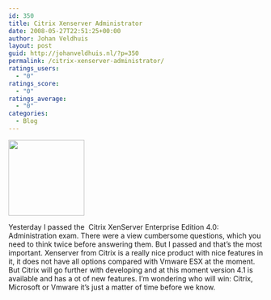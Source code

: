 ```yaml
---
id: 350
title: Citrix Xenserver Administrator
date: 2008-05-27T22:51:25+00:00
author: Johan Veldhuis
layout: post
guid: http://johanveldhuis.nl/?p=350
permalink: /citrix-xenserver-administrator/
ratings_users:
  - "0"
ratings_score:
  - "0"
ratings_average:
  - "0"
categories:
  - Blog
---
```

[<img class="alignnone size-thumbnail wp-image-349" title="Xensource logo" src="https://i0.wp.com/johanveldhuis.nl/wp-content/uploads/2008/05/02-150x150.jpg?resize=150%2C150" alt="" width="150" height="150" srcset="https://i0.wp.com/johanveldhuis.nl/wp-content/uploads/2008/05/02.jpg?resize=150%2C150&ssl=1 150w, https://i2.wp.com/johanveldhuis.nl/wp-content/uploads/D:\Web\wordpress/wp-content/uploads/2008/05/02.jpg?zoom=2&resize=150%2C150&ssl=1 300w, https://i2.wp.com/johanveldhuis.nl/wp-content/uploads/D:\Web\wordpress/wp-content/uploads/2008/05/02.jpg?zoom=3&resize=150%2C150&ssl=1 450w" sizes="(max-width: 150px) 100vw, 150px" data-recalc-dims="1" />](https://i0.wp.com/johanveldhuis.nl/wp-content/uploads/2008/05/02.jpg)

Yesterday I passed the  Citrix XenServer Enterprise Edition 4.0: Administration exam. There were a view cumbersome questions, which you need to think twice before answering them. But I passed and that&#8217;s the most important. Xenserver from Citrix is a really nice product with nice features in it, it does not have all options compared with Vmware ESX at the moment. But Citrix will go further with developing and at this moment version 4.1 is available and has a ot of new features. I&#8217;m wondering who will win: Citrix, Microsoft or Vmware it&#8217;s just a matter of time before we know.